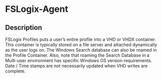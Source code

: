 ﻿# FSLogix-Agent
## Description
FSLogix Profiles puts a user’s entire profile into a VHD or VHDX container. This container is typically stored on a file server and attached dynamically as the user logs on. The Windows Search database can also be roamed in the Profile Container. Also, note that roaming the Search Database in a Multi-user environment has specific Windows OS version requirements.  Date / Time stamps are not necessarily updated when VHD writes are complete.